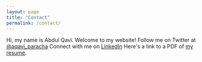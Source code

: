 ```yaml
---
layout: page
title: "Contact"
permalink: /contact/
---
```

Hi, my name is Abdul Qavi. Welcome to my website!
Follow me on Twitter at [@aqavi_paracha](http://www.twitter.com)
Connect with me on [LinkedIn](https://www.linkedin.com/in/abdul-qavi-paracha-461b8816/)
Here's a link to a PDF of [my resume](/docs/abdul_qavi.pdf).

